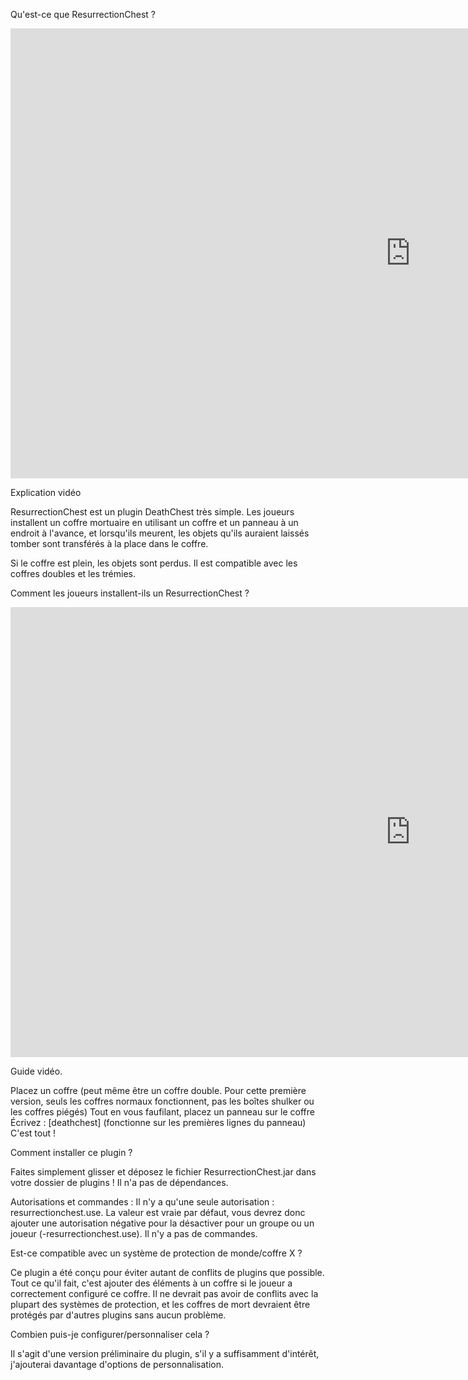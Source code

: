 Qu'est-ce que ResurrectionChest ?

<p>
<iframe width="1280" height="720" src="https://www.youtube.com/embed/zgpSsu9NoXA?si=Vy9Hb9BoZxNhjnmj" title="Lecteur vidéo YouTube" frameborder="0" allow="accelerometer; autoplay; clipboard-write; encrypted-media; gyroscope; picture-in-picture; web-share" allowfullscreen></iframe>
</p>

Explication vidéo

ResurrectionChest est un plugin DeathChest très simple. Les joueurs installent un coffre mortuaire en utilisant un coffre et un panneau à un endroit à l'avance, et lorsqu'ils meurent, les objets qu'ils auraient laissés tomber sont transférés à la place dans le coffre.

Si le coffre est plein, les objets sont perdus. Il est compatible avec les coffres doubles et les trémies.

Comment les joueurs installent-ils un ResurrectionChest ?

<p>
<iframe width="1280" height="720" src="https://www.youtube.com/embed/unMSW2WL2AE?si=9uqtEM9u0MlEUvkC" title="Lecteur vidéo YouTube" frameborder="0" allow="accelerometer; autoplay; clipboard-write; encrypted-media; gyroscope; picture-in-picture; web-share" allowfullscreen></iframe>
</p>
Guide vidéo.

Placez un coffre (peut même être un coffre double. Pour cette première version, seuls les coffres normaux fonctionnent, pas les boîtes shulker ou les coffres piégés)
Tout en vous faufilant, placez un panneau sur le coffre
Écrivez : [deathchest] (fonctionne sur les premières lignes du panneau)
C'est tout !

Comment installer ce plugin ?

Faites simplement glisser et déposez le fichier ResurrectionChest.jar dans votre dossier de plugins ! Il n'a pas de dépendances.

Autorisations et commandes :
Il n'y a qu'une seule autorisation : resurrectionchest.use. La valeur est vraie par défaut, vous devrez donc ajouter une autorisation négative pour la désactiver pour un groupe ou un joueur (-resurrectionchest.use). Il n'y a pas de commandes.

Est-ce compatible avec un système de protection de monde/coffre X ?

Ce plugin a été conçu pour éviter autant de conflits de plugins que possible. Tout ce qu'il fait, c'est ajouter des éléments à un coffre si le joueur a correctement configuré ce coffre. Il ne devrait pas avoir de conflits avec la plupart des systèmes de protection, et les coffres de mort devraient être protégés par d'autres plugins sans aucun problème.

Combien puis-je configurer/personnaliser cela ?

Il s'agit d'une version préliminaire du plugin, s'il y a suffisamment d'intérêt, j'ajouterai davantage d'options de personnalisation.

